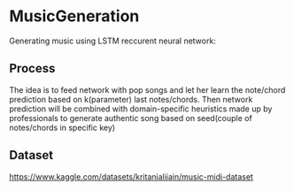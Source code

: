 # MusicGeneration
Generating music using LSTM reccurent neural network:

## Process
The idea is to feed network with pop songs and let her learn the note/chord prediction based on k(parameter) last notes/chords. 
Then network prediction will be combined with domain-specific heuristics made up by professionals to generate authentic song based on seed(couple of notes/chords in specific key)

## Dataset
https://www.kaggle.com/datasets/kritanjalijain/music-midi-dataset
